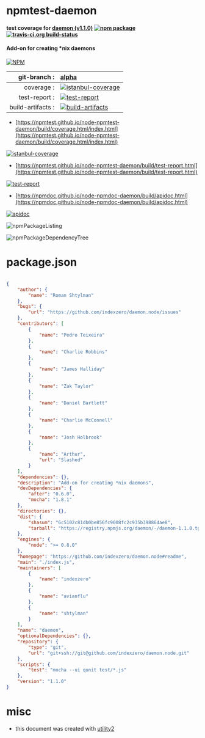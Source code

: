 # npmtest-daemon

#### test coverage for  [daemon (v1.1.0)](https://github.com/indexzero/daemon.node#readme)  [![npm package](https://img.shields.io/npm/v/npmtest-daemon.svg?style=flat-square)](https://www.npmjs.org/package/npmtest-daemon) [![travis-ci.org build-status](https://api.travis-ci.org/npmtest/node-npmtest-daemon.svg)](https://travis-ci.org/npmtest/node-npmtest-daemon)

#### Add-on for creating *nix daemons

[![NPM](https://nodei.co/npm/daemon.png?downloads=true&downloadRank=true&stars=true)](https://www.npmjs.com/package/daemon)

| git-branch : | [alpha](https://github.com/npmtest/node-npmtest-daemon/tree/alpha)|
|--:|:--|
| coverage : | [![istanbul-coverage](https://npmtest.github.io/node-npmtest-daemon/build/coverage.badge.svg)](https://npmtest.github.io/node-npmtest-daemon/build/coverage.html/index.html)|
| test-report : | [![test-report](https://npmtest.github.io/node-npmtest-daemon/build/test-report.badge.svg)](https://npmtest.github.io/node-npmtest-daemon/build/test-report.html)|
| build-artifacts : | [![build-artifacts](https://npmtest.github.io/node-npmtest-daemon/glyphicons_144_folder_open.png)](https://github.com/npmtest/node-npmtest-daemon/tree/gh-pages/build)|

- [https://npmtest.github.io/node-npmtest-daemon/build/coverage.html/index.html](https://npmtest.github.io/node-npmtest-daemon/build/coverage.html/index.html)

[![istanbul-coverage](https://npmtest.github.io/node-npmtest-daemon/build/screenCapture.buildCi.browser.%252Ftmp%252Fbuild%252Fcoverage.lib.html.png)](https://npmtest.github.io/node-npmtest-daemon/build/coverage.html/index.html)

- [https://npmtest.github.io/node-npmtest-daemon/build/test-report.html](https://npmtest.github.io/node-npmtest-daemon/build/test-report.html)

[![test-report](https://npmtest.github.io/node-npmtest-daemon/build/screenCapture.buildCi.browser.%252Ftmp%252Fbuild%252Ftest-report.html.png)](https://npmtest.github.io/node-npmtest-daemon/build/test-report.html)

- [https://npmdoc.github.io/node-npmdoc-daemon/build/apidoc.html](https://npmdoc.github.io/node-npmdoc-daemon/build/apidoc.html)

[![apidoc](https://npmdoc.github.io/node-npmdoc-daemon/build/screenCapture.buildCi.browser.%252Ftmp%252Fbuild%252Fapidoc.html.png)](https://npmdoc.github.io/node-npmdoc-daemon/build/apidoc.html)

![npmPackageListing](https://npmtest.github.io/node-npmtest-daemon/build/screenCapture.npmPackageListing.svg)

![npmPackageDependencyTree](https://npmtest.github.io/node-npmtest-daemon/build/screenCapture.npmPackageDependencyTree.svg)



# package.json

```json

{
    "author": {
        "name": "Roman Shtylman"
    },
    "bugs": {
        "url": "https://github.com/indexzero/daemon.node/issues"
    },
    "contributors": [
        {
            "name": "Pedro Teixeira"
        },
        {
            "name": "Charlie Robbins"
        },
        {
            "name": "James Halliday"
        },
        {
            "name": "Zak Taylor"
        },
        {
            "name": "Daniel Bartlett"
        },
        {
            "name": "Charlie McConnell"
        },
        {
            "name": "Josh Holbrook"
        },
        {
            "name": "Arthur",
            "url": "Slashed"
        }
    ],
    "dependencies": {},
    "description": "Add-on for creating *nix daemons",
    "devDependencies": {
        "after": "0.6.0",
        "mocha": "1.8.1"
    },
    "directories": {},
    "dist": {
        "shasum": "6c5102c81db0be856fc9008fc2c935b398864ae8",
        "tarball": "https://registry.npmjs.org/daemon/-/daemon-1.1.0.tgz"
    },
    "engines": {
        "node": ">= 0.8.0"
    },
    "homepage": "https://github.com/indexzero/daemon.node#readme",
    "main": "./index.js",
    "maintainers": [
        {
            "name": "indexzero"
        },
        {
            "name": "avianflu"
        },
        {
            "name": "shtylman"
        }
    ],
    "name": "daemon",
    "optionalDependencies": {},
    "repository": {
        "type": "git",
        "url": "git+ssh://git@github.com/indexzero/daemon.node.git"
    },
    "scripts": {
        "test": "mocha --ui qunit test/*.js"
    },
    "version": "1.1.0"
}
```



# misc
- this document was created with [utility2](https://github.com/kaizhu256/node-utility2)
